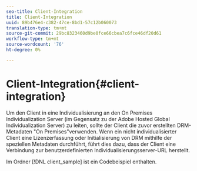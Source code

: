 ```yaml
---
seo-title: Client-Integration
title: Client-Integration
uuid: 89b476e4-c382-47ce-8bd1-57c12b060073
translation-type: tm+mt
source-git-commit: 29bc8323460d9be0fce66cbea7c6fce46df20d61
workflow-type: tm+mt
source-wordcount: '76'
ht-degree: 0%

---
```



# Client-Integration{#client-integration}

Um den Client in eine Individualisierung an den On Premises Individualization Server (im Gegensatz zu der Adobe Hosted Global Individualization Server) zu leiten, sollte der Client die zuvor erstellten DRM-Metadaten &quot;On Premises&quot;verwenden. Wenn ein nicht individualisierter Client eine Lizenzerfassung oder Initialisierung von DRM mithilfe der speziellen Metadaten durchführt, führt dies dazu, dass der Client eine Verbindung zur benutzerdefinierten Individualisierungsserver-URL herstellt.

Im Ordner [!DNL client_sample] ist ein Codebeispiel enthalten.
